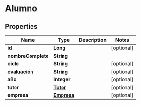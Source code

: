 

# Alumno


## Properties

| Name | Type | Description | Notes |
|------------ | ------------- | ------------- | -------------|
|**id** | **Long** |  |  [optional] |
|**nombreCompleto** | **String** |  |  |
|**ciclo** | **String** |  |  [optional] |
|**evaluación** | **String** |  |  [optional] |
|**año** | **Integer** |  |  [optional] |
|**tutor** | [**Tutor**](Tutor.md) |  |  [optional] |
|**empresa** | [**Empresa**](Empresa.md) |  |  [optional] |



